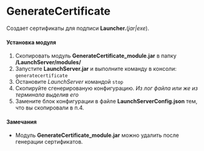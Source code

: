 # GenerateCertificate
Создает сертификаты для подписи **Launcher.**(*jar\|exe*).
#### Установка модуля
1. Скопировать модуль **GenerateCertificate_module.jar** в папку **/LaunchServer/modules/**
2. Запустите **LaunchServer.jar** и выполните команду в консоли: `generatecertificate`
3. Остановите *LaunchServer* командой `stop`
4. Скопируйте сгенерированую конфигурацию.
*Из лог файла или же из терминала выделив его*
5. Замените блок конфигурации в файле **LaunchServerConfig.json** тем, что вы скопировали в п.4.

#### Замечания
- Модуль **GenerateCertificate_module.jar** можно удалить после генерации сертификатов.
